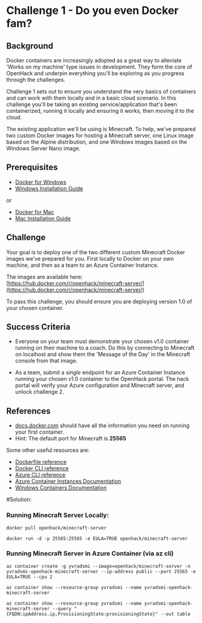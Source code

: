 # Challenge 1 - Do you even Docker fam?

## Background
Docker containers are increasingly adopted as a great way to alleviate 'Works on my machine' type issues in development. They form the core of OpenHack and underpin everything you'll be exploring as you progress through the challenges. 

Challenge 1 sets out to ensure you understand the very basics of containers and can work with them locally and in a basic cloud scenario. In this challenge you'll be taking an existing service/application that's been containerized, running it locally and ensuring it works, then moving it to the cloud.

The existing application we'll be using is Minecraft. To help, we've prepared two custom Docker images for hosting a Minecraft server, one Linux image based on the Alpine distribution, and one Windows images based on the Windows Server Nano image.

## Prerequisites 

* [Docker for Windows](https://www.docker.com/docker-windows)
* [Windows Installation Guide](https://docs.docker.com/docker-for-windows/install/)

or

* [Docker for Mac](https://www.docker.com/docker-mac)
* [Mac Installation Guide](https://docs.docker.com/docker-for-mac/install/)


## Challenge

Your goal is to deploy one of the two different custom Minecraft Docker images we've prepared for you. First locally to Docker on your own machine, and then as a team to an Azure Container Instance.

The images are available here: [https://hub.docker.com/r/openhack/minecraft-server/](https://hub.docker.com/r/openhack/minecraft-server/)

To pass this challenge, you should ensure you are deploying version 1.0 of your chosen container.

## Success Criteria

- Everyone on your team must demonstrate your chosen v1.0 container running on their machine to a coach. Do this by connecting to Minecraft on localhost and show them the 'Message of the Day' in the Minecraft console from that image.

- As a team, submit a *single* endpoint for an Azure Container Instance running your chosen v1.0 container to the OpenHack portal. The hack portal will verify your Azure configuration and Minecraft server, and unlock challenge 2.

## References

- [docs.docker.com](https://docs.docker.com/get-started/) should have all the information you need on running your first container.
- Hint: The default port for Minecraft is **25565**

Some other useful resources are:

- [Dockerfile reference](https://docs.docker.com/engine/reference/builder/)
- [Docker CLI reference](https://docs.docker.com/engine/reference/commandline/cli/)
- [Azure CLI reference](https://docs.microsoft.com/en-us/cli/azure/get-started-with-azure-cli)
- [Azure Container Instances Documentation](https://docs.microsoft.com/en-us/azure/container-instances/)
- [Windows Containers Documentation](https://docs.microsoft.com/en-us/virtualization/windowscontainers/index)

#Solution: 

### Running Minecraft Server Locally: 

```
docker pull openhack/minecraft-server

docker run -d -p 25565:25565 -e EULA=TRUE openhack/minecraft-server
```

### Running Minecraft Server in Azure Container (via az cli)

```
az container create -g yvradsmi --image=openhack/minecraft-server -n yvradsmi-openhack-minecraft-server --ip-address public --port 25565 -e EULA=TRUE --cpu 2

az container show --resource-group yvradsmi --name yvradsmi-openhack-minecraft-server 

az container show --resource-group yvradsmi --name yvradsmi-openhack-minecraft-server --query "{FQDN:ipAddress.ip,ProvisioningState:provisioningState}" --out table
```

